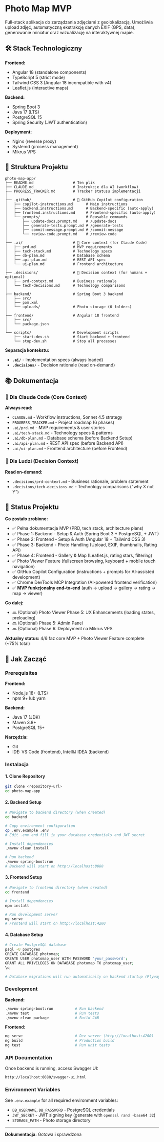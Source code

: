 # Photo Map MVP

Full-stack aplikacja do zarządzania zdjęciami z geolokalizacją. Umożliwia upload zdjęć, automatyczną ekstrakcję danych EXIF (GPS, data), generowanie miniatur oraz wizualizację na interaktywnej mapie.

## 🛠️ Stack Technologiczny

**Frontend:**
- Angular 18 (standalone components)
- TypeScript 5 (strict mode)
- Tailwind CSS 3 (Angular 18 incompatible with v4)
- Leaflet.js (interactive maps)

**Backend:**
- Spring Boot 3
- Java 17 (LTS)
- PostgreSQL 15
- Spring Security (JWT authentication)

**Deployment:**
- Nginx (reverse proxy)
- Systemd (process management)
- Mikrus VPS

## 📁 Struktura Projektu

```
photo-map-app/
├── README.md                  # Ten plik
├── CLAUDE.md                  # Instrukcje dla AI (workflow)
├── PROGRESS_TRACKER.md        # Tracker statusu implementacji
│
├── .github/                   # 🤖 GitHub Copilot configuration
│   ├── copilot-instructions.md      # Main instructions
│   ├── backend.instructions.md      # Backend-specific (auto-apply)
│   ├── frontend.instructions.md     # Frontend-specific (auto-apply)
│   └── prompts/                     # Reusable commands
│       ├── update-docs.prompt.md    # /update-docs
│       ├── generate-tests.prompt.md # /generate-tests
│       ├── commit-message.prompt.md # /commit-message
│       └── review-code.prompt.md    # /review-code
│
├── .ai/                       # 🤖 Core context (for Claude Code)
│   ├── prd.md                 # MVP requirements
│   ├── tech-stack.md          # Technology specs
│   ├── db-plan.md             # Database schema
│   ├── api-plan.md            # REST API spec
│   └── ui-plan.md             # Frontend architecture
│
├── .decisions/                # 👥 Decision context (for humans + optional)
│   ├── prd-context.md         # Business rationale
│   └── tech-decisions.md      # Technology comparisons
│
├── backend/                   # Spring Boot 3 backend
│   ├── src/
│   ├── pom.xml
│   └── uploads/               # Photo storage (6 folders)
│
├── frontend/                  # Angular 18 frontend
│   ├── src/
│   └── package.json
│
└── scripts/                   # Development scripts
    ├── start-dev.sh           # Start backend + frontend
    └── stop-dev.sh            # Stop all processes
```

**Separacja kontekstu:**
- **`.ai/`** - Implementation specs (always loaded)
- **`.decisions/`** - Decision rationale (read on-demand)

## 📚 Dokumentacja

### 🤖 Dla Claude Code (Core Context)

**Always read:**
- `CLAUDE.md` - Workflow instructions, Sonnet 4.5 strategy
- `PROGRESS_TRACKER.md` - Project roadmap (6 phases)
- `.ai/prd.md` - MVP requirements & user stories
- `.ai/tech-stack.md` - Technology specs & patterns
- `.ai/db-plan.md` - Database schema (before Backend Setup)
- `.ai/api-plan.md` - REST API spec (before Backend API)
- `.ai/ui-plan.md` - Frontend architecture (before Frontend)

### 👥 Dla Ludzi (Decision Context)

**Read on-demand:**
- `.decisions/prd-context.md` - Business rationale, problem statement
- `.decisions/tech-decisions.md` - Technology comparisons ("why X not Y")

## 📌 Status Projektu

**Co zostało zrobione:**
- ✅ Pełna dokumentacja MVP (PRD, tech stack, architecture plans)
- ✅ Phase 1: Backend - Setup & Auth (Spring Boot 3 + PostgreSQL + JWT)
- ✅ Phase 2: Frontend - Setup & Auth (Angular 18 + Tailwind CSS 3)
- ✅ Phase 3: Backend - Photo Handling (Upload, EXIF, thumbnails, Rating API)
- ✅ Phase 4: Frontend - Gallery & Map (Leaflet.js, rating stars, filtering)
- ✅ Photo Viewer Feature (fullscreen browsing, keyboard + mobile touch navigation)
- ✅ GitHub Copilot Configuration (instructions + prompts for AI-assisted development)
- ✅ Chrome DevTools MCP Integration (AI-powered frontend verification)
- ✅ **MVP funkcjonalny end-to-end** (auth → upload → gallery → rating → map → viewer)

**Co dalej:**
- 🔜 (Optional) Photo Viewer Phase 5: UX Enhancements (loading states, preloading)
- 🔜 (Optional) Phase 5: Admin Panel
- 🔜 (Optional) Phase 6: Deployment na Mikrus VPS

**Aktualny status:** 4/6 faz core MVP + Photo Viewer Feature complete (~75% total)

## 🚀 Jak Zacząć

### Prerequisites

**Frontend:**
- Node.js 18+ (LTS)
- npm 9+ lub yarn

**Backend:**
- Java 17 (JDK)
- Maven 3.8+
- PostgreSQL 15+

**Narzędzia:**
- Git
- IDE: VS Code (frontend), IntelliJ IDEA (backend)

### Instalacja

#### 1. Clone Repository

```bash
git clone <repository-url>
cd photo-map-app
```

#### 2. Backend Setup

```bash
# Navigate to backend directory (when created)
cd backend

# Copy environment configuration
cp .env.example .env
# Edit .env and fill in your database credentials and JWT secret

# Install dependencies
./mvnw clean install

# Run backend
./mvnw spring-boot:run
# Backend will start on http://localhost:8080
```

#### 3. Frontend Setup

```bash
# Navigate to frontend directory (when created)
cd frontend

# Install dependencies
npm install

# Run development server
ng serve
# Frontend will start on http://localhost:4200
```

#### 4. Database Setup

```bash
# Create PostgreSQL database
psql -U postgres
CREATE DATABASE photomap;
CREATE USER photomap_user WITH PASSWORD 'your_password';
GRANT ALL PRIVILEGES ON DATABASE photomap TO photomap_user;
\q

# Database migrations will run automatically on backend startup (Flyway)
```

### Development

**Backend:**
```bash
./mvnw spring-boot:run          # Run backend
./mvnw test                     # Run tests
./mvnw clean package            # Build JAR
```

**Frontend:**
```bash
ng serve                        # Dev server (http://localhost:4200)
ng build                        # Production build
ng test                         # Run unit tests
```

### API Documentation

Once backend is running, access Swagger UI:
```
http://localhost:8080/swagger-ui.html
```

### Environment Variables

See `.env.example` for all required environment variables:
- `DB_USERNAME`, `DB_PASSWORD` - PostgreSQL credentials
- `JWT_SECRET` - JWT signing key (generate with `openssl rand -base64 32`)
- `STORAGE_PATH` - Photo storage directory

---

**Dokumentacja:** Gotowa i sprawdzona
